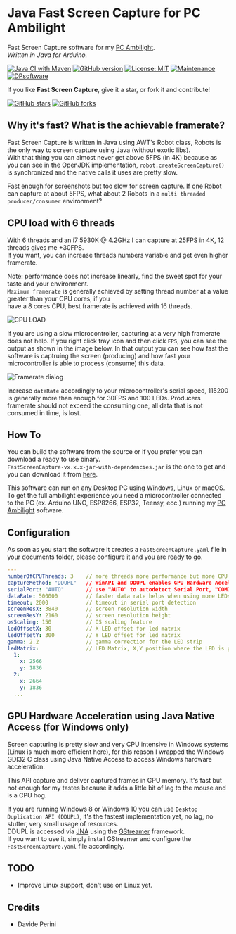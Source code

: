 # Java Fast Screen Capture for PC Ambilight
Fast Screen Capture software for my [PC Ambilight](https://github.com/sblantipodi/pc_ambilight).  
_Written in Java for Arduino._

[![Java CI with Maven](https://github.com/sblantipodi/JavaFastScreenCapture/workflows/Java%20CI%20with%20Maven/badge.svg)](https://github.com/sblantipodi/JavaFastScreenCapture/actions)
[![GitHub version](https://img.shields.io/github/v/release/sblantipodi/JavaFastScreenCapture.svg)](https://github.com/sblantipodi/JavaFastScreenCapture/releases)
[![License: MIT](https://img.shields.io/badge/License-MIT-yellow.svg)](https://opensource.org/licenses/MIT)
[![Maintenance](https://img.shields.io/badge/Maintained%3F-yes-green.svg)](https://GitHub.com/sblantipodi/JavaFastScreenCapture/graphs/commit-activity)
[![DPsoftware](https://img.shields.io/static/v1?label=DP&message=Software&color=orange)](https://www.dpsoftware.org)


If you like **Fast Screen Capture**, give it a star, or fork it and contribute!

[![GitHub stars](https://img.shields.io/github/stars/sblantipodi/JavaFastScreenCapture.svg?style=social&label=Star)](https://github.com/sblantipodi/JavaFastScreenCapture/stargazers)
[![GitHub forks](https://img.shields.io/github/forks/sblantipodi/JavaFastScreenCapture.svg?style=social&label=Fork)](https://github.com/sblantipodi/JavaFastScreenCapture/network)

## Why it's fast? What is the achievable framerate?
Fast Screen Capture is written in Java using AWT's Robot class, Robots is the only way to screen capture using Java (without exotic libs).  
With that thing you can almost never get above 5FPS (in 4K) because as you can see in the OpenJDK implementation, `robot.createScreenCapture()` is synchronized and the native calls it uses are pretty slow.  

Fast enough for screenshots but too slow for screen capture. If one Robot can capture at about 5FPS, what about 2 Robots in a `multi threaded producer/consumer` environment?  

## CPU load with 6 threads
With 6 threads and an i7 5930K @ 4.2GHz I can capture at 25FPS in 4K, 12 threads gives me +30FPS.   
If you want, you can increase threads numbers variable and get even higher framerate.  

Note: performance does not increase linearly, find the sweet spot for your taste and your environment.  
`Maximum framerate` is generally achieved by setting thread number at a value greater than your CPU cores, if you  
have a 8 cores CPU, best framerate is achieved with 16 threads.  
  
![CPU LOAD](https://github.com/sblantipodi/JavaFastScreenCapture/blob/master/data/img/smashing_threads.jpg)

If you are using a slow microcontroller, capturing at a very high framerate does not help. If you right click tray icon and then click `FPS`,
you can see the output as shown in the image below. In that output you can see how fast the software is captruing the screen (producing)
and how fast your microcontroller is able to process (consume) this data.  

![Framerate dialog](https://github.com/sblantipodi/JavaFastScreenCapture/blob/master/data/img/framerate_counter.jpg)

Increase `dataRate` accordingly to your microcontroller's serial speed, 115200 is generally more than enough for 30FPS and 100 LEDs. Producers framerate should not exceed the consuming one, all data that is not consumed in time, is lost.

## How To
You can build the software from the source or if you prefer you can download a ready to use binary.  
`FastScreenCapture-vx.x.x-jar-with-dependencies.jar` is the one to get and you can download it from [here](https://github.com/sblantipodi/JavaFastScreenCapture/packages).  
  
This software can run on any Desktop PC using Windows, Linux or macOS. 
To get the full ambilight experience you need a microcontroller connected to the PC (ex. Arduino UNO, ESP8266, ESP32, Teensy, ecc.) running my [PC Ambilight](https://github.com/sblantipodi/pc_ambilight) software.
  
## Configuration
As soon as you start the software it creates a `FastScreenCapture.yaml` file in your documents folder, please configure it and you are ready to go.

```yaml
---
numberOfCPUThreads: 3    // more threads more performance but more CPU usage
captureMethod: "DDUPL"   // WinAPI and DDUPL enables GPU Hardware Acceleration, CPU uses CPU brute force only
serialPort: "AUTO"       // use "AUTO" to autodetect Serial Port, "COM7" for COM7 
dataRate: 500000         // faster data rate helps when using more LEDs or higher framerate
timeout: 2000            // timeout in serial port detection
screenResX: 3840         // screen resolution width
screenResY: 2160         // screen resolution height
osScaling: 150           // OS scaling feature
ledOffsetX: 30           // X LED offset for led matrix
ledOffsetY: 300          // Y LED offset for led matrix         
gamma: 2.2               // gamma correction for the LED strip
ledMatrix:               // LED Matrix, X,Y position where the LED is positioned
  1:
    x: 2566
    y: 1836
  2:
    x: 2664
    y: 1836
  ...
```

## GPU Hardware Acceleration using Java Native Access (for Windows only) 
Screen capturing is pretty slow and very CPU intensive in Windows systems (Linux is much more efficient here),
for this reason I wrapped the Windows GDI32 C class using Java Native Access to access Windows hardware acceleration.  

This API capture and deliver captured frames in GPU memory. It's fast but not enough for my tastes because it adds 
a little bit of lag to the mouse and is a CPU hog.  

If you are running Windows 8 or Windows 10 you can use `Desktop Duplication API (DDUPL)`, it's the fastest implementation yet, no lag, 
no stutter, very small usage of resources.  
DDUPL is accessed via [JNA](https://github.com/java-native-access/jna) using the [GStreamer](https://gstreamer.freedesktop.org) framework.  
If you want to use it, simply install GStreamer and configure the `FastScreenCapture.yaml` file accordingly.

## TODO
- Improve Linux support, don't use on Linux yet.  

## Credits
- Davide Perini

